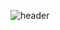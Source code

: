 ![header](https://capsule-render.vercel.app/api?type=shark&color=auto&height=200&section=header&text=Welcome!&fontSize=90&animation=twinkling)




